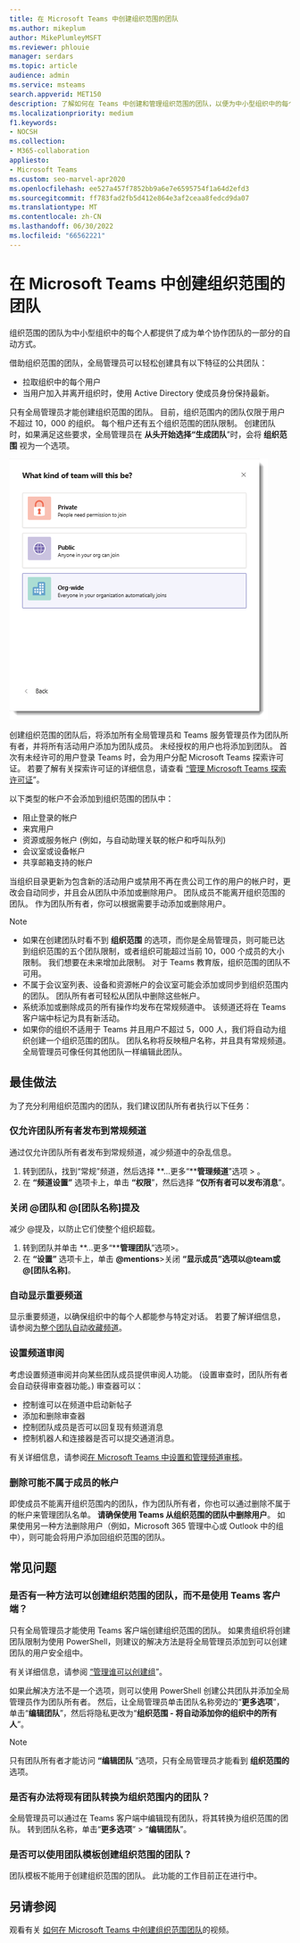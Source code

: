 ```yaml
---
title: 在 Microsoft Teams 中创建组织范围的团队
ms.author: mikeplum
author: MikePlumleyMSFT
ms.reviewer: phlouie
manager: serdars
ms.topic: article
audience: admin
ms.service: msteams
search.appverid: MET150
description: 了解如何在 Teams 中创建和管理组织范围的团队，以便为中小型组织中的每个人提供自动协作方式。
ms.localizationpriority: medium
f1.keywords:
- NOCSH
ms.collection:
- M365-collaboration
appliesto:
- Microsoft Teams
ms.custom: seo-marvel-apr2020
ms.openlocfilehash: ee527a457f7852bb9a6e7e6595754f1a64d2efd3
ms.sourcegitcommit: ff783fad2fb5d412e864e3af2ceaa8fedcd9da07
ms.translationtype: MT
ms.contentlocale: zh-CN
ms.lasthandoff: 06/30/2022
ms.locfileid: "66562221"
---
```

# <a name="create-an-organization-wide-team-in-microsoft-teams"></a>在 Microsoft Teams 中创建组织范围的团队

组织范围的团队为中小型组织中的每个人都提供了成为单个协作团队的一部分的自动方式。

借助组织范围的团队，全局管理员可以轻松创建具有以下特征的公共团队：
- 拉取组织中的每个用户
- 当用户加入并离开组织时，使用 Active Directory 使成员身份保持最新。

只有全局管理员才能创建组织范围的团队。 目前，组织范围内的团队仅限于用户不超过 10，000 的组织。 每个租户还有五个组织范围的团队限制。 创建团队时，如果满足这些要求，全局管理员在 **从头开始选择“生成团队**”时，会将 **组织范围** 视为一个选项。

![用于创建组织范围团队的组织范围选项的屏幕截图。](media/create-org-wide-team.png "用于创建组织范围团队的组织范围选项的屏幕截图")

创建组织范围的团队后，将添加所有全局管理员和 Teams 服务管理员作为团队所有者，并将所有活动用户添加为团队成员。 未经授权的用户也将添加到团队。 首次有未经许可的用户登录 Teams 时，会为用户分配 Microsoft Teams 探索许可证。 若要了解有关探索许可证的详细信息，请查看 [“管理 Microsoft Teams 探索许可证](teams-exploratory.md)”。

以下类型的帐户不会添加到组织范围的团队中：

- 阻止登录的帐户
- 来宾用户
- 资源或服务帐户 (例如，与自动助理关联的帐户和呼叫队列) 
- 会议室或设备帐户
- 共享邮箱支持的帐户

当组织目录更新为包含新的活动用户或禁用不再在贵公司工作的用户的帐户时，更改会自动同步，并且会从团队中添加或删除用户。 团队成员不能离开组织范围的团队。 作为团队所有者，你可以根据需要手动添加或删除用户。

> [!NOTE]
>
> - 如果在创建团队时看不到 **组织范围** 的选项，而你是全局管理员，则可能已达到组织范围的五个团队限制，或者组织可能超过当前 10，000 个成员的大小限制。 我们想要在未来增加此限制。 对于 Teams 教育版，组织范围的团队不可用。
> - 不属于会议室列表、设备和资源帐户的会议室可能会添加或同步到组织范围内的团队。 团队所有者可轻松从团队中删除这些帐户。
> - 系统添加或删除成员的所有操作均发布在常规频道中。 该频道还将在 Teams 客户端中标记为具有新活动。
> - 如果你的组织不适用于 Teams 并且用户不超过 5，000 人，我们将自动为组织创建一个组织范围的团队。 团队名称将反映租户名称，并且具有常规频道。 全局管理员可像任何其他团队一样编辑此团队。

## <a name="best-practices"></a>最佳做法

为了充分利用组织范围内的团队，我们建议团队所有者执行以下任务：

### <a name="allow-only-team-owners-to-post-to-the-general-channel"></a>仅允许团队所有者发布到常规频道

通过仅允许团队所有者发布到常规频道，减少频道中的杂乱信息。

1. 转到团队，找到“常规”频道，然后选择 **...更多“****管理频道**”选项 > 。
2. 在 **“频道设置”** 选项卡上，单击 **“权限**”，然后选择 **“仅所有者可以发布消息**”。

### <a name="turn-off-team-and-team-name-mentions"></a>关闭 @团队和 @[团队名称]提及

减少 @提及，以防止它们使整个组织超载。

1. 转到团队并单击 **...更多“****管理团队**”选项\>。
2. 在 **“设置”** 选项卡上，单击 **@mentions**\>关闭 **“显示成员”选项以@team或@[团队名称]**。

### <a name="automatically-show-important-channels"></a>自动显示重要频道

显示重要频道，以确保组织中的每个人都能参与特定对话。 若要了解详细信息，请参阅[为整个团队自动收藏频道](https://support.office.com/article/auto-favorite-channels-for-the-whole-team-a948272c-5aa5-429c-863c-4e1e1cd6b0f6)。

### <a name="set-up-channel-moderation"></a>设置频道审阅

考虑设置频道审阅并向某些团队成员提供审阅人功能。  (设置审查时，团队所有者会自动获得审查器功能。) 审查器可以：

- 控制谁可以在频道中启动新帖子
- 添加和删除审查器
- 控制团队成员是否可以回复现有频道消息
- 控制机器人和连接器是否可以提交通道消息。

有关详细信息，请参阅[在 Microsoft Teams 中设置和管理频道审核](manage-channel-moderation-in-teams.md)。

### <a name="remove-accounts-that-might-not-belong"></a>删除可能不属于成员的帐户

即使成员不能离开组织范围内的团队，作为团队所有者，你也可以通过删除不属于的帐户来管理团队名单。 **请确保使用 Teams 从组织范围的团队中删除用户**。 如果使用另一种方法删除用户（例如，Microsoft 365 管理中心或 Outlook 中的组中），则可能会将用户添加回组织范围的团队。

## <a name="faq"></a>常见问题

### <a name="is-there-a-way-to-create-an-organization-wide-team-other-than-using-the-teams-client"></a>是否有一种方法可以创建组织范围的团队，而不是使用 Teams 客户端？

只有全局管理员才能使用 Teams 客户端创建组织范围的团队。 如果贵组织将创建团队限制为使用 PowerShell，则建议的解决方法是将全局管理员添加到可以创建团队的用户安全组中。

有关详细信息，请参阅 [“管理谁可以创建组](/microsoft-365/admin/create-groups/manage-creation-of-groups)”。

如果此解决方法不是一个选项，则可以使用 PowerShell 创建公共团队并添加全局管理员作为团队所有者。 然后，让全局管理员单击团队名称旁边的“**更多选项**”，单击“**编辑团队**”，然后将隐私更改为“**组织范围 - 将自动添加你的组织中的所有人**”。

> [!NOTE]
> 只有团队所有者才能访问 **“编辑团队** ”选项，只有全局管理员才能看到 **组织范围的** 选项。

### <a name="is-there-a-way-to-convert-an-existing-team-to-an-organization-wide-team"></a>是否有办法将现有团队转换为组织范围内的团队？

全局管理员可以通过在 Teams 客户端中编辑现有团队，将其转换为组织范围的团队。 转到团队名称，单击“**更多选项**” > “**编辑团队**”。

### <a name="can-i-create-an-organization-wide-team-using-a-team-template"></a>是否可以使用团队模板创建组织范围的团队？

团队模板不能用于创建组织范围的团队。 此功能的工作目前正在进行中。

## <a name="see-also"></a>另请参阅

观看有关 [如何在 Microsoft Teams 中创建组织范围团队](https://www.youtube.com/watch?v=x3qGlwwCz_w)的视频。
